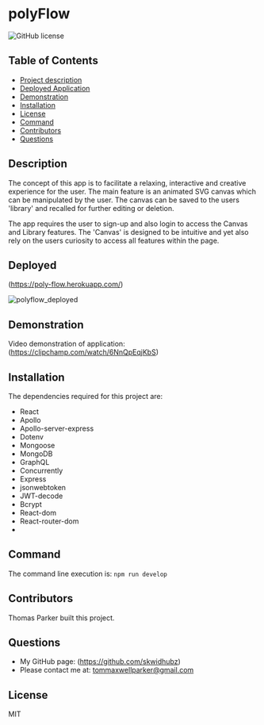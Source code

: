 
# polyFlow
![GitHub license](https://img.shields.io/badge/license-MIT-blue)          
## Table of Contents                      
- [Project description](#description)
- [Deployed Application](#deployed)
- [Demonstration](#demonstration)
- [Installation](#installation)
- [License](#license)
- [Command](#command)
- [Contributors](#contributors)
- [Questions](#questions)
## Description
The concept of this app is to facilitate a relaxing, interactive and creative experience for the user. The main feature is an animated SVG canvas which can be manipulated by the user. The canvas can be saved to the users 'library' and recalled for further editing or deletion. 

The app requires the user to sign-up and also login to access the Canvas and Library features.
The 'Canvas' is designed to be intuitive and yet also rely on the users curiosity to access all features within the page.

## Deployed
(https://poly-flow.herokuapp.com/)

![polyflow_deployed](https://github.com/skwidhubz/poly-flow/assets/81959922/a2d25a6e-5660-4b88-90bc-514f583d415e)

## Demonstration
Video demonstration of application:
(https://clipchamp.com/watch/6NnQpEqjKbS)

## Installation
The dependencies required for this project are:
<html>
<ul>
  <li>React</li>
  <li>Apollo</li>
  <li>Apollo-server-express</li>
  <li>Dotenv</li>
  <li>Mongoose</li>
  <li>MongoDB</li>
  <li>GraphQL</li>
  <li>Concurrently</li>
  <li>Express</li>
  <li>jsonwebtoken</li>
  <li>JWT-decode</li>
  <li>Bcrypt</li>
  <li>React-dom</li>
  <li>React-router-dom</li>
  <li>
</ul>
 </html>

## Command
The command line execution is: `npm run develop`

## Contributors
Thomas Parker built this project.

## Questions
- My GitHub page: (https://github.com/skwidhubz)
- Please contact me at: tommaxwellparker@gmail.com
## License
MIT


